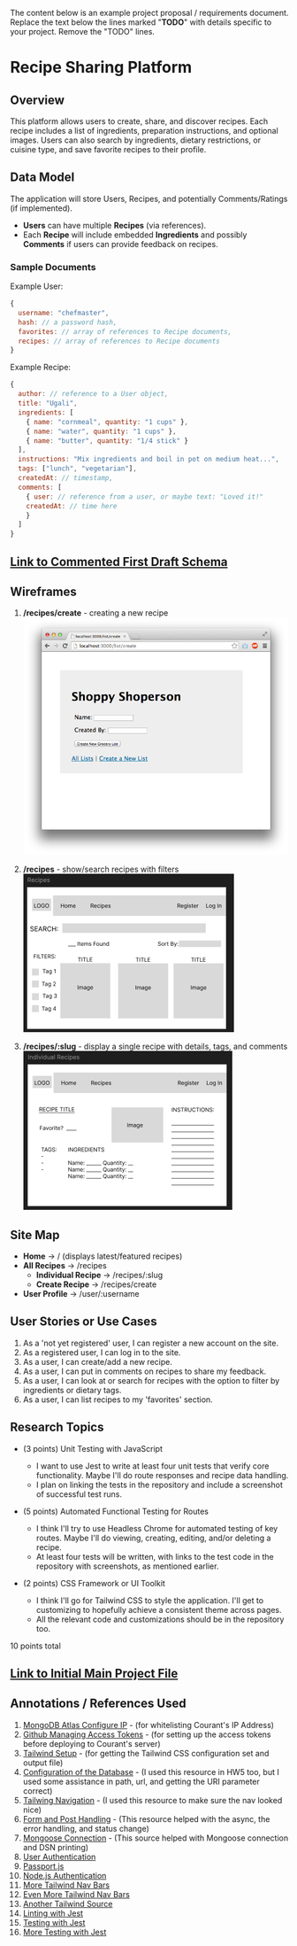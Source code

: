 The content below is an example project proposal / requirements document. Replace the text below the lines marked "__TODO__" with details specific to your project. Remove the "TODO" lines.

# Recipe Sharing Platform

## Overview

This platform allows users to create, share, and discover recipes. Each recipe includes a list of ingredients, preparation instructions, and optional images. Users can also search by ingredients, dietary restrictions, or cuisine type, and save favorite recipes to their profile.

## Data Model

The application will store Users, Recipes, and potentially Comments/Ratings (if implemented).

- **Users** can have multiple **Recipes** (via references).
- Each **Recipe** will include embedded **Ingredients** and possibly **Comments** if users can provide feedback on recipes.

### Sample Documents

Example User:

```javascript
{
  username: "chefmaster",
  hash: // a password hash,
  favorites: // array of references to Recipe documents,
  recipes: // array of references to Recipe documents
}
```

Example Recipe:

```javascript
{
  author: // reference to a User object,
  title: "Ugali",
  ingredients: [
    { name: "cornmeal", quantity: "1 cups" },
    { name: "water", quantity: "1 cups" },
    { name: "butter", quantity: "1/4 stick" }
  ],
  instructions: "Mix ingredients and boil in pot on medium heat...",
  tags: ["lunch", "vegetarian"],
  createdAt: // timestamp,
  comments: [
    { user: // reference from a user, or maybe text: "Loved it!"
    createdAt: // time here 
    }
  ]
}
```

## [Link to Commented First Draft Schema](src/db.js)

## Wireframes

1. **/recipes/create** - creating a new recipe
   ![recipe create](documentation/recipe-create.png)
   
2. **/recipes** - show/search recipes with filters
   ![recipes](documentation/recipes.png)
   
3. **/recipes/:slug** - display a single recipe with details, tags, and comments
   ![recipe details](documentation/recipe-details.png)

## Site Map

- **Home** -> / (displays latest/featured recipes)
- **All Recipes** -> /recipes
  - **Individual Recipe** -> /recipes/:slug
  - **Create Recipe** -> /recipes/create
- **User Profile** -> /user/:username

## User Stories or Use Cases

1. As a 'not yet registered' user, I can register a new account on the site.
2. As a registered user, I can log in to the site.
3. As a user, I can create/add a new recipe.
4. As a user, I can put in comments on recipes to share my feedback.
5. As a user, I can look at or search for recipes with the option to filter by ingredients or dietary tags.
6. As a user, I can list recipes to my 'favorites' section.

## Research Topics

* (3 points) Unit Testing with JavaScript
   * I want to use Jest to write at least four unit tests that verify core functionality. Maybe I'll do route responses and recipe data handling.
   * I plan on linking the tests in the repository and include a screenshot of successful test runs.
  
* (5 points) Automated Functional Testing for Routes
   * I think I'll try to use Headless Chrome for automated testing of key routes. Maybe I'll do viewing, creating, editing, and/or deleting a recipe.
   * At least four tests will be written, with links to the test code in the repository with screenshots, as mentioned earlier.
  
* (2 points) CSS Framework or UI Toolkit
   * I think I'll go for Tailwind CSS to style the application. I'll get to customizing to hopefully achieve a consistent theme across pages.
   * All the relevant code and customizations should be in the repository too.

10 points total

## [Link to Initial Main Project File](src/app.mjs)

## Annotations / References Used

1. [MongoDB Atlas Configure IP](https://www.mongodb.com/docs/atlas/security/ip-access-list/#add-ip-access-list-entries) - (for whitelisting Courant's IP Address)
2. [Github Managing Access Tokens](https://docs.github.com/en/authentication/keeping-your-account-and-data-secure/managing-your-personal-access-tokens#creating-a-personal-access-token-classic) - (for setting up the access tokens before deploying to Courant's server)
3. [Tailwind Setup](https://tailwindcss.com/docs/content-configuration) - (for getting the Tailwind CSS configuration set and output file)
4. [Configuration of the Database](https://stackoverflow.com/questions/55267494/the-uri-parameter-to-openuri-must-be-a-string-got-undefined) - (I used this resource in HW5 too, but I used some assistance in path, url, and getting the URI parameter correct)
5. [Tailwing Navigation](https://tailwindui.com/components/application-ui/navigation/navbars) - (I used this resource to make sure the nav looked nice)
6. [Form and Post Handling](https://stackoverflow.com/questions/58566856/res-status-500-message-internal-server-error-find-product-by-name-and-price) - (This resource helped with the async, the error handling, and status change)
7. [Mongoose Connection](https://mongoosejs.com/docs/connections.html) - (This source helped with Mongoose connection and DSN printing)
8. [User Authentication](https://www.selcukguler.com/blog/passportjs-user-authentication-expressjs-guide)
9. [Passport.js](https://www.passportjs.org/howtos/password/)
10. [Node.js Authentication](https://heynode.com/tutorial/authenticate-users-node-expressjs-and-passportjs/)
11. [More Tailwind Nav Bars](https://wpdean.com/tailwind-navbar/)
12. [Even More Tailwind Nav Bars](https://code2care.org/tutorial/step-by-step-navigation-bar-pure-html-css-js/)
13. [Another Tailwind Source](https://www.kindacode.com/article/tailwind-css-create-a-responsive-top-navigation-menu)
14. [Linting with Jest](https://stackoverflow.com/questions/44611190/using-jest-in-my-react-app-describe-is-not-defined)
15. [Testing with Jest](https://dev.to/nedsoft/testing-nodejs-express-api-with-jest-and-supertest-1km6)
16. [More Testing with Jest](https://www.freecodecamp.org/news/how-to-test-in-express-and-mongoose-apps/)